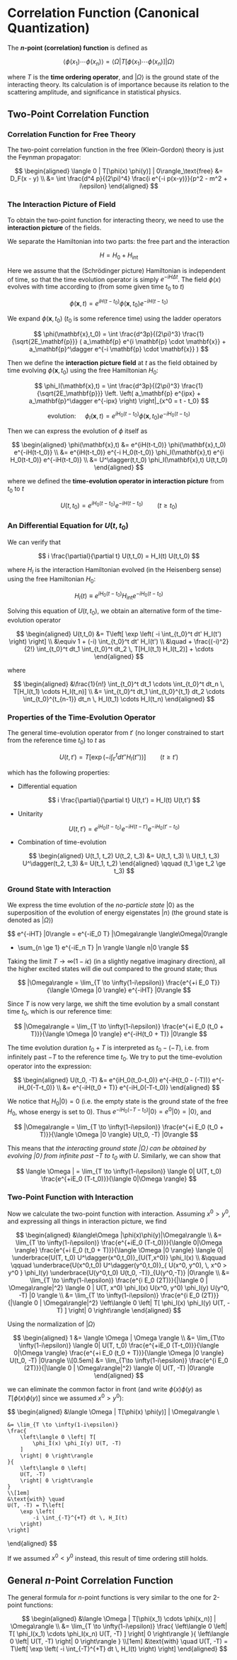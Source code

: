 # Correlation Function (Canonical Quantization)

The **$n$-point (correlation) function** is defined as

$$
\langle \phi(x_1) \cdots \phi(x_n) \rangle
= \langle \Omega| T [\phi(x_1) \cdots \phi(x_n)] |\Omega \rangle
$$

where $T$ is the **time ordering operator**, and $|\Omega\rangle$ is the ground state of the interacting theory. Its calculation is of importance because its relation to the scattering amplitude, and significance in statistical physics.  

## Two-Point Correlation Function

### Correlation Function for Free Theory

The two-point correlation function in the free (Klein-Gordon) theory is just the Feynman propagator:

$$
\begin{aligned}
    \langle 0 | T[\phi(x) \phi(y)] | 0\rangle_\text{free}
    &= D_F(x - y)
    \\
    &= \int \frac{d^4 p}{(2\pi)^4}
    \frac{i e^{-i p(x-y)}}{p^2 - m^2 + i\epsilon}
\end{aligned}
$$

### The Interaction Picture of Field

To obtain the two-point function for interacting theory, we need to use the **interaction picture** of the fields. 

We separate the Hamiltonian into two parts: the free part and the interaction

$$
H = H_0 + H_\text{int}
$$

Here we assume that the (Schrödinger picture) Hamiltonian is independent of time, so that the time evolution operator is simply $e^{-iH \Delta t}$. The field $\phi(x)$ evolves with time according to (from some given time $t_0$ to $t$)

$$
\phi(\mathbf{x},t)
= e^{iH(t-t_0)} \phi(\mathbf{x},t_0) e^{-iH(t-t_0)}
$$

We expand $\phi(\mathbf{x},t_0)$ ($t_0$ is some reference time) using the ladder operators

$$
\phi(\mathbf{x},t_0)
= \int \frac{d^3p}{(2\pi)^3} \frac{1}{\sqrt{2E_\mathbf{p}}} (
    a_\mathbf{p} e^{i \mathbf{p} \cdot \mathbf{x}}
    + a_\mathbf{p}^\dagger e^{-i \mathbf{p} \cdot \mathbf{x}}
)
$$

Then we define the **interaction picture field** at $t$ as the field obtained by time evolving $\phi(\mathbf{x},t_0)$ using the free Hamiltonian $H_0$:

$$
\phi_I(\mathbf{x},t)
= \int \frac{d^3p}{(2\pi)^3} \frac{1}{\sqrt{2E_\mathbf{p}}} 
\left. \left(
    a_\mathbf{p} e^{ipx}
    + a_\mathbf{p}^\dagger e^{-ipx}
\right) \right|_{x^0 = t - t_0}
$$

$$
\text{evolution: } \quad
\phi_I(\mathbf{x},t) 
= e^{i H_0(t-t_0)} \phi(\mathbf{x},t_0) e^{-i H_0(t-t_0)}
$$

Then we can express the evolution of $\phi$ itself as

$$
\begin{aligned}
    \phi(\mathbf{x},t)
    &= e^{iH(t-t_0)} \phi(\mathbf{x},t_0) e^{-iH(t-t_0)}
    \\
    &= e^{iH(t-t_0)} 
    e^{-i H_0(t-t_0)} \phi_I(\mathbf{x},t) e^{i H_0(t-t_0)}
    e^{-iH(t-t_0)}
    \\
    &= U^\dagger(t,t_0) \phi_I(\mathbf{x},t) U(t,t_0)
\end{aligned}
$$

where we defined the **time-evolution operator in interaction picture** from $t_0$ to $t$

$$
U(t,t_0) = e^{i H_0(t-t_0)}
e^{-iH(t-t_0)} \qquad
(t \ge t_0)
$$

### An Differential Equation for $U(t,t_0)$

We can verify that

$$
i \frac{\partial}{\partial t} U(t,t_0)
= H_I(t) U(t,t_0)
$$

where $H_I$ is the interaction Hamiltonian evolved (in the Heisenberg sense) using the free Hamiltonian $H_0$:

$$
H_I(t) \equiv
e^{i H_0(t-t_0)} H_\text{int} e^{-i H_0(t-t_0)}
$$

Solving this equation of $U(t,t_0)$, we obtain an alternative form of the time-evolution operator

$$
\begin{aligned}
    U(t,t_0) &= T\left[
        \exp \left(
            -i \int_{t_0}^t dt' H_I(t')
        \right)
    \right]
    \\
    &\equiv 1
    + (-i) \int_{t_0}^t dt' H_I(t')
    \\ &\quad
    + \frac{(-i)^2}{2!} \int_{t_0}^t dt_1 \int_{t_0}^t dt_2
    \, T[H_I(t_1) H_I(t_2)] + \cdots
\end{aligned}
$$

where

$$
\begin{aligned}
    &\frac{1}{n!} \int_{t_0}^t dt_1 \cdots \int_{t_0}^t dt_n
    \, T[H_I(t_1) \cdots H_I(t_n)]
    \\
    &= \int_{t_0}^t dt_1 \int_{t_0}^{t_1} dt_2 \cdots
    \int_{t_0}^{t_{n-1}} dt_n \, H_I(t_1) \cdots H_I(t_n)
\end{aligned}
$$

### Properties of the Time-Evolution Operator

The general time-evolution operator from $t'$ (no longer constrained to start from the reference time $t_0$) to $t$ as

$$
U(t,t') = T\left[
    \exp \left(
        -i \int_{t'}^t dt'' H_I(t'')
    \right)
\right] \qquad (t \ge t')
$$

which has the following properties:

- Differential equation
    
    $$
    i \frac{\partial}{\partial t} U(t,t')
    = H_I(t) U(t,t')
    $$

- Unitarity

    $$
    U(t,t') = e^{iH_0(t-t_0)}
    e^{-iH(t-t')} e^{-iH_0(t'-t_0)}
    $$

- Combination of time-evolution
    
    $$
    \begin{aligned}
        U(t_1, t_2) U(t_2, t_3) &= U(t_1, t_3)
        \\
        U(t_1, t_3) U^\dagger(t_2, t_3) &= U(t_1, t_2)
    \end{aligned} \qquad
    (t_1 \ge t_2 \ge t_3)
    $$

### Ground State with Interaction

We express the time evolution of the *no-particle state* $|0\rangle$ as the superposition of the evolution of energy eigenstates $|n\rangle$ (the ground state is denoted as $|\Omega\rangle$)

$$
e^{-iHT} |0\rangle
= e^{-iE_0 T} |\Omega\rangle \langle\Omega|0\rangle
+ \sum_{n \ge 1} e^{-iE_n T} |n \rangle \langle n|0 \rangle
$$

Taking the limit $T \to \infty(1-i\epsilon)$ (in a slightly negative imaginary direction), all the higher excited states will die out compared to the ground state; thus

$$
|\Omega\rangle = \lim_{T \to \infty(1-i\epsilon)}
\frac{e^{+i E_0 T}}{\langle \Omega |0 \rangle}
e^{-iHT} |0\rangle
$$

Since $T$ is now very large, we shift the time evolution by a small constant time $t_0$, which is our reference time:

$$
|\Omega\rangle = \lim_{T \to \infty(1-i\epsilon)}
\frac{e^{+i E_0 (t_0 + T)}}{\langle \Omega |0 \rangle}
e^{-iH(t_0 + T)} |0\rangle
$$

The time evolution duration $t_0 + T$ is interpreted as $t_0 - (-T)$, i.e. from infinitely past $-T$ to the reference time $t_0$. We try to put the time-evolution operator into the expression:

$$
\begin{aligned}
    U(t_0, -T) &= e^{iH_0(t_0-t_0)}
    e^{-iH(t_0 - (-T))} e^{-iH_0(-T-t_0)}
    \\
    &= e^{-iH(t_0 + T)} e^{-iH_0(-T-t_0)}
\end{aligned}
$$

We notice that $H_0|0\rangle = 0$ (i.e. the empty state is the ground state of the free $H_0$, whose energy is set to 0). Thus $e^{-iH_0(-T-t_0)} |0\rangle = e^0 |0\rangle = |0\rangle$, and

$$
|\Omega\rangle = \lim_{T \to \infty(1-i\epsilon)}
\frac{e^{+i E_0 (t_0 + T)}}{\langle \Omega |0 \rangle}
U(t_0, -T) |0\rangle
$$

This means that *the interacting ground state $|\Omega\rangle$ can be obtained by evolving $|0\rangle$ from infinite past $-T$ to $t_0$ with $U$*. Similarly, we can show that

$$
\langle \Omega |
= \lim_{T \to \infty(1-i\epsilon)} \langle 0|
U(T, t_0) \frac{e^{+iE_0 (T-t_0)}}{\langle 0|\Omega \rangle}
$$

### Two-Point Function with Interaction

Now we calculate the two-point function with interaction. Assuming $x^0 > y^0$, and expressing all things in interaction picture, we find

$$
\begin{aligned}
    &\langle\Omega |\phi(x)\phi(y)|\Omega\rangle
    \\
    &= \lim_{T \to \infty(1-i\epsilon)}
    \frac{e^{+iE_0 (T-t_0)}}{\langle 0|\Omega \rangle} 
    \frac{e^{+i E_0 (t_0 + T)}}{\langle \Omega |0 \rangle}
    \langle 0| 
    \underbrace{U(T, t_0) U^\dagger(x^0,t_0)}_{U(T,x^0)} 
    \phi_I(x) 
    \\ &\qquad \qquad
    \underbrace{U(x^0,t_0) U^\dagger(y^0,t_0)}_{
        U(x^0, y^0), \, x^0 > y^0
    } \phi_I(y) 
    \underbrace{U(y^0,t_0) U(t_0, -T)}_{U(y^0,-T)} 
    |0\rangle
    \\
    &= \lim_{T \to \infty(1-i\epsilon)}
    \frac{e^{i E_0 (2T)}}{|\langle 0 | \Omega\rangle|^2}
    \langle 0 | 
    U(T, x^0) \phi_I(x) U(x^0, y^0) \phi_I(y) U(y^0, -T) 
    |0 \rangle
    \\
    &= \lim_{T \to \infty(1-i\epsilon)}
    \frac{e^{i E_0 (2T)}}{|\langle 0 | \Omega\rangle|^2}
    \left\langle 0 \left| T[
        \phi_I(x) \phi_I(y) U(T, -T) 
    ]
    \right| 0 \right\rangle
\end{aligned}
$$

Using the normalization of $|\Omega\rangle$

$$
\begin{aligned}
    1 &= \langle \Omega | \Omega \rangle
    \\
    &= \lim_{T\to \infty(1-i\epsilon)}
    \langle 0|
    U(T, t_0) 
    \frac{e^{+iE_0 (T-t_0)}}{\langle 0|\Omega \rangle}
    \frac{e^{+i E_0 (t_0 + T)}}{\langle \Omega |0 \rangle}
    U(t_0, -T) |0\rangle
    \\[0.5em]
    &= \lim_{T\to \infty(1-i\epsilon)}
    \frac{e^{i E_0 (2T)}}{|\langle 0 | \Omega\rangle|^2}
    \langle 0| U(T, -T) |0\rangle
\end{aligned}
$$

we can eliminate the common factor in front (and write $\phi(x)\phi(y)$ as $T[\phi(x)\phi(y)]$ since we assumed $x^0 > y^0$):

$$
\begin{aligned}
    &\langle \Omega | T[\phi(x) \phi(y)] | \Omega\rangle
    \\
    
    &= \lim_{T \to \infty(1-i\epsilon)}
    \frac{
        \left\langle 0 \left| T[
            \phi_I(x) \phi_I(y) U(T, -T) 
        ]
        \right| 0 \right\rangle
    }{
        \left\langle 0 \left| 
        U(T, -T)
        \right| 0 \right\rangle
    }
    \\[1em]
    &\text{with} \quad 
    U(T, -T) = T\left[
        \exp \left(
            -i \int_{-T}^{+T} dt \, H_I(t)
        \right)
    \right]
\end{aligned}
$$

If we assumed $x^0 < y^0$ instead, this result of time ordering still holds. 

## General $n$-Point Correlation Function

The general formula for $n$-point functions is very similar to the one for 2-point functions:

$$
\begin{aligned}
    &\langle \Omega | T[\phi(x_1) \cdots \phi(x_n)] | \Omega\rangle
    \\
    &= \lim_{T \to \infty(1-i\epsilon)}
    \frac{
        \left\langle 0 \left| T[
            \phi_I(x_1) \cdots \phi_I(x_n) U(T, -T) 
        ]
        \right| 0 \right\rangle
    }{
        \left\langle 0 \left| 
        U(T, -T)
        \right| 0 \right\rangle
    }
    \\[1em]
    &\text{with} \quad 
    U(T, -T) = T\left[
        \exp \left(
            -i \int_{-T}^{+T} dt \, H_I(t)
        \right)
    \right]
\end{aligned}
$$
